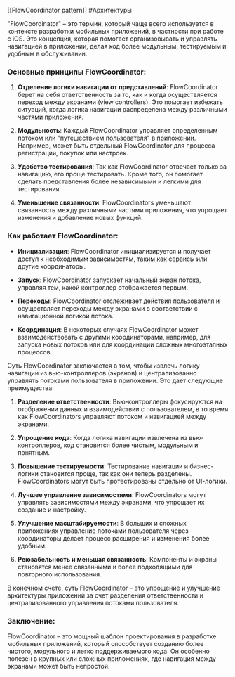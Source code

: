 [[FlowCoordinator pattern]]
#Aрхитектуры 

"FlowCoordinator" – это термин, который чаще всего используется в контексте разработки мобильных приложений, в частности при работе с iOS. Это концепция, которая помогает организовывать и управлять навигацией в приложении, делая код более модульным, тестируемым и удобным в обслуживании.

### Основные принципы FlowCoordinator:

1. **Отделение логики навигации от представлений**: FlowCoordinator берет на себя ответственность за то, как и когда осуществляется переход между экранами (view controllers). Это помогает избежать ситуаций, когда логика навигации распределена между различными частями приложения.

2. **Модульность**: Каждый FlowCoordinator управляет определенным потоком или "путешествием пользователя" в приложении. Например, может быть отдельный FlowCoordinator для процесса регистрации, покупок или настроек.

3. **Удобство тестирования**: Так как FlowCoordinator отвечает только за навигацию, его проще тестировать. Кроме того, он помогает сделать представления более независимыми и легкими для тестирования.

4. **Уменьшение связанности**: FlowCoordinators уменьшают связанность между различными частями приложения, что упрощает изменения и добавление новых функций.

### Как работает FlowCoordinator:

- **Инициализация**: FlowCoordinator инициализируется и получает доступ к необходимым зависимостям, таким как сервисы или другие координаторы.

- **Запуск**: FlowCoordinator запускает начальный экран потока, управляя тем, какой контроллер отображается первым.

- **Переходы**: FlowCoordinator отслеживает действия пользователя и осуществляет переходы между экранами в соответствии с навигационной логикой потока.

- **Координация**: В некоторых случаях FlowCoordinator может взаимодействовать с другими координаторами, например, для запуска новых потоков или для координации сложных многоэтапных процессов.


Суть FlowCoordinator заключается в том, чтобы извлечь логику навигации из вью-контроллеров (экранов) и централизованно управлять потоками пользователя в приложении. Это дает следующие преимущества:

1. **Разделение ответственности**: Вью-контроллеры фокусируются на отображении данных и взаимодействии с пользователем, в то время как FlowCoordinators управляют потоком и навигацией между экранами.

2. **Упрощение кода**: Когда логика навигации извлечена из вью-контроллеров, код становится более чистым, модульным и понятным.

3. **Повышение тестируемости**: Тестирование навигации и бизнес-логики становится проще, так как они теперь разделены. FlowCoordinators могут быть протестированы отдельно от UI-логики.

4. **Лучшее управление зависимостями**: FlowCoordinators могут управлять зависимостями между экранами, что упрощает их создание и настройку.

5. **Улучшение масштабируемости**: В больших и сложных приложениях управление потоками пользователя через координаторы делает процесс расширения и изменения более удобным.

6. **Реюзабельность и меньшая связанность**: Компоненты и экраны становятся менее связанными и более подходящими для повторного использования.

В конечном счете, суть FlowCoordinator – это упрощение и улучшение архитектуры приложений за счет разделения ответственности и централизованного управления потоками пользователя.
### Заключение:

FlowCoordinator – это мощный шаблон проектирования в разработке мобильных приложений, который способствует созданию более чистого, модульного и легко поддерживаемого кода. Он особенно полезен в крупных или сложных приложениях, где навигация между экранами может быть непростой.